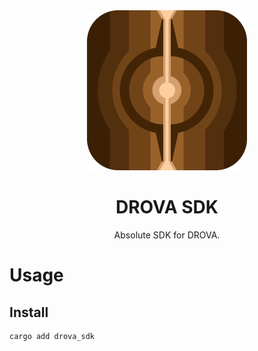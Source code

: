 <div align="center">

<img alt="drova logo" src="https://github.com/TempoWorks/.github/raw/main/imgs/Drova.png" width='256'>

# DROVA SDK

Absolute SDK for DROVA.

</div>

# Usage

## Install

```bash
cargo add drova_sdk
```
